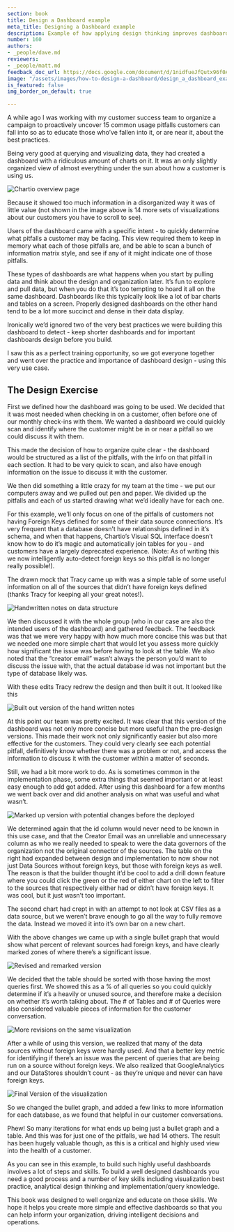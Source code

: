 ```yaml
---
section: book
title: Design a Dashboard example
meta_title: Designing a Dashboard example
description: Example of how applying design thinking improves dashboard design
number: 160
authors:
- _people/dave.md
reviewers:
- _people/matt.md
feedback_doc_url: https://docs.google.com/document/d/1nidfueJfQutx96f0A_oXVsRwb9nuKa5qQ18REVA22TQ/edit?usp=sharing
image: "/assets/images/how-to-design-a-dashboard/design_a_dashboard_example/wholeDashboard.png"
is_featured: false
img_border_on_default: true

---
```

A while ago I was working with my customer success team to organize a campaign to proactively uncover 15 common usage pitfalls customers can fall into so as to educate those who’ve fallen into it, or are near it, about the best practices.

Being very good at querying and visualizing data, they had created a dashboard with a ridiculous amount of charts on it. It was an only slightly organized view of almost everything under the sun about how a customer is using us.

![Chartio overview page](/assets/images/how-to-design-a-dashboard/design_a_dashboard_example/wholeDashboard.png)

Because it showed too much information in a disorganized way it was of little value (not shown in the image above is 14 more sets of visualizations about our customers you have to scroll to see).

Users of the dashboard came with a specific intent - to quickly determine what pitfalls a customer may be facing. This view required them to keep in memory what each of those pitfalls are, and be able to scan a bunch of information matrix style, and see if any of it might indicate one of those pitfalls.

These types of dashboards are what happens when you start by pulling data and think about the design and organization later. It’s fun to explore and pull data, but when you do that it’s too tempting to hoard it all on the same dashboard. Dashboards like this typically look like a lot of bar charts and tables on a screen. Properly designed dashboards on the other hand tend to be a lot more succinct and dense in their data display.

Ironically we’d ignored two of the very best practices we were building this dashboard to detect - keep shorter dashboards and for important dashboards design before you build.

I saw this as a perfect training opportunity, so we got everyone together and went over the practice and importance of dashboard design - using this very use case.

## The Design Exercise

First we defined how the dashboard was going to be used. We decided that it was most needed when checking in on a customer, often before one of our monthly check-ins with them. We wanted a dashboard we could quickly scan and identify where the customer might be in or near a pitfall so we could discuss it with them.

This made the decision of how to organize quite clear - the dashboard would be structured as a list of the pitfalls, with the info on that pitfall in each section. It had to be very quick to scan, and also have enough information on the issue to discuss it with the customer.

We then did something a little crazy for my team at the time - we put our computers away and we pulled out pen and paper. We divided up the pitfalls and each of us started drawing what we’d ideally have for each one.

For this example, we’ll only focus on one of the pitfalls of customers not having Foreign Keys defined for some of their data source connections. It’s very frequent that a database doesn’t have relationships defined in it’s schema, and when that happens, Chartio’s Visual SQL interface doesn’t know how to do it’s magic and automatically join tables for you - and customers have a largely deprecated experience. (Note: As of writing this we now intelligently auto-detect foreign keys so this pitfall is no longer really possible!).

The drawn mock that Tracy came up with was a simple table of some useful information on all of the sources that didn’t have foreign keys defined (thanks Tracy for keeping all your great notes!).

![Handwritten notes on data structure](/assets/images/how-to-design-a-dashboard/design_a_dashboard_example/paperDesign.jpeg)

We then discussed it with the whole group (who in our case are also the intended users of the dashboard) and gathered feedback. The feedback was that we were very happy with how much more concise this was but that we needed one more simple chart that would let you assess more quickly how significant the issue was before having to look at the table. We also noted that the “creator email” wasn’t always the person you’d want to discuss the issue with, that the actual database id was not important but the type of database likely was.

With these edits Tracy redrew the design and then built it out. It looked like this

![Built out version of the hand written notes](/assets/images/how-to-design-a-dashboard/design_a_dashboard_example/labeledCharts.png)

At this point our team was pretty excited. It was clear that this version of the dashboard was not only more concise but more useful than the pre-design versions. This made their work not only significantly easier but also more effective for the customers. They could very clearly see each potential pitfall, definitively know whether there was a problem or not, and access the information to discuss it with the customer within a matter of seconds.

Still, we had a bit more work to do. As is sometimes common in the implementation phase, some extra things that seemed important or at least easy enough to add got added. After using this dashboard for a few months we went back over and did another analysis on what was useful and what wasn’t.

![Marked up version with potential changes before the deployed](/assets/images/how-to-design-a-dashboard/design_a_dashboard_example/markedupCharts.png)

We determined again that the id column would never need to be known in this use case, and that the Creator Email was an unreliable and unnecessary column as who we really needed to speak to were the data governors of the organization not the original connector of the sources. The table on the right had expanded between design and implementation to now show not just Data Sources without foreign keys, but those with foreign keys as well. The reason is that the builder thought it’d be cool to add a drill down feature where you could click the green or the red of either chart on the left to filter to the sources that respectively either had or didn’t have foreign keys. It was cool, but it just wasn’t too important.

The second chart had crept in with an attempt to not look at CSV files as a data source, but we weren’t brave enough to go all the way to fully remove the data. Instead we moved it into it’s own bar on a new chart.

With the above changes we came up with a single bullet graph that would show what percent of relevant sources had foreign keys, and have clearly marked zones of where there’s a significant issue.

![Revised and remarked version](/assets/images/how-to-design-a-dashboard/design_a_dashboard_example/moreLabeledCharts.png)

We decided that the table should be sorted with those having the most queries first. We showed this as a % of all queries so you could quickly determine if it’s a heavily or unused source, and therefore make a decision on whether it’s worth talking about. The # of Tables and # of Queries were also considered valuable pieces of information for the customer conversation.

![More revisions on the same visualization](/assets/images/how-to-design-a-dashboard/design_a_dashboard_example/moreLabeledCharts2.png)

After a while of using this version, we realized that many of the data sources without foreign keys were hardly used. And that a better key metric for identifying if there’s an issue was the percent of queries that are being run on a source without foreign keys. We also realized that GoogleAnalytics and our DataStores shouldn’t count - as they’re unique and never can have foreign keys.

![Final Version of the visualization](/assets/images/how-to-design-a-dashboard/design_a_dashboard_example/moreLabeledCharts3.png)

So we changed the bullet graph, and added a few links to more information for each database, as we found that helpful in our customer conversations.

Phew! So many iterations for what ends up being just a bullet graph and a table. And this was for just one of the pitfalls, we had 14 others. The result has been hugely valuable though, as this is a critical and highly used view into the health of a customer.

As you can see in this example, to build such highly useful dashboards involves a lot of steps and skills. To build a well designed dashboards you need a good process and a number of key skills including visualization best practice, analytical design thinking and implementation/query knowledge.

This book was designed to well organize and educate on those skills. We hope it helps you create more simple and effective dashboards so that you can help inform your organization, driving intelligent decisions and operations.
